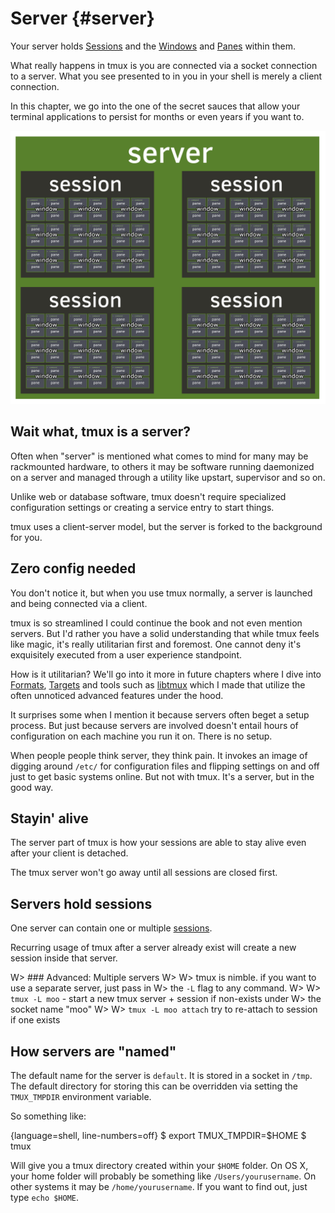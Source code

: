 # Server {#server} 

Your server holds [Sessions](#sessions) and the [Windows](#windows) and
[Panes](#panes) within them.

What really happens in tmux is you are connected via a socket connection to a
server. What you see presented to in you in your shell is merely a client
connection.

In this chapter, we go into the one of the secret sauces that allow your
terminal applications to persist for months or even years if you want to.

![Server](images/info/server.png)

## Wait what, tmux is a server?

Often when "server" is mentioned what comes to mind for many
may be rackmounted hardware, to others it may be software running
daemonized on a server and managed through a utility like upstart,
supervisor and so on.

Unlike web or database software, tmux doesn't require specialized
configuration settings or creating a service entry to start things.

tmux uses a client-server model, but the server is forked to the 
background for you.

## Zero config needed

You don't notice it, but when you use tmux normally, a server is launched and
being connected via a client.

tmux is so streamlined I could continue the book and not even mention servers.
But I'd rather you have a solid understanding that while tmux feels like
magic, it's really utilitarian first and foremost. One cannot deny it's
exquisitely executed from a user experience standpoint.

How is it utilitarian? We'll go into it more in future chapters where I dive
into [Formats](#formats), [Targets](#targets) and tools such as [libtmux](https://github.com/tony/libtmux)
which I made that utilize the often unnoticed advanced features under the hood.

It surprises some when I mention it because servers often beget
a setup process. But just because servers are involved doesn't entail
hours of configuration on each machine you run it on. There is no
setup.

When people people think server, they think pain. It invokes an image of digging
around `/etc/` for configuration files and flipping settings on and off just to
get basic systems online. But not with tmux. It's a server, but in the good way.

## Stayin' alive

The server part of tmux is how your sessions are able to stay alive even
after your client is detached.

The tmux server won't go away until all sessions are closed first.

## Servers hold sessions

One server can contain one or multiple [sessions](#sessions).

Recurring usage of tmux after a server already exist will create a new
session inside that server. 

W> ### Advanced: Multiple servers
W>
W> tmux is nimble. if you want to use a separate server, just pass in
W> the `-L` flag to any command.
W>
W> `tmux -L moo` - start a new tmux server + session if non-exists under
W> the socket name "moo"
W>
W> `tmux -L moo attach` try to re-attach to session if one exists

## How servers are "named"

The default name for the server is `default`. It is stored in a socket in
`/tmp`. The default directory for storing this can be overridden via setting
the `TMUX_TMPDIR` environment variable.

So something like:

{language=shell, line-numbers=off}
    $ export TMUX_TMPDIR=$HOME
    $ tmux

Will give you a tmux directory created within your `$HOME` folder. On OS X,
your home folder will probably be something like `/Users/yourusername`. On
other systems it may be `/home/yourusername`. If you want to find out, just type
`echo $HOME`.
